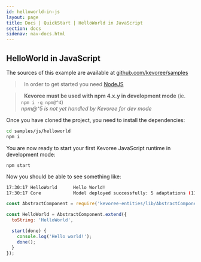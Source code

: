 ```yaml
---
id: helloworld-in-js
layout: page
title: Docs | QuickStart | HelloWorld in JavaScript
section: docs
sidenav: nav-docs.html
---
```

## HelloWorld in JavaScript
The sources of this example are available at [github.com/kevoree/samples](https://github.com/kevoree/samples/tree/master/js/helloworld)

> <i class="fa fa-lightbulb-o"></i>&nbsp;&nbsp;In order to get started you need [NodeJS](https://nodejs.org/en/download/package-manager/)  

> <i class="fa fa-warning"></i>&nbsp;&nbsp;**Kevoree must be used with npm 4.x.y in development mode** (ie. `npm i -g npm@^4`)  
> *npm@^5 is not yet handled by Kevoree for dev mode*  

Once you have cloned the project, you need to install the dependencies:
```sh
cd samples/js/helloworld
npm i
```
You are now ready to start your first Kevoree JavaScript runtime in development mode:
```
npm start
```
Now you should be able to see something like:
```bash
17:30:17 HelloWorld      Hello World!
17:30:17 Core            Model deployed successfully: 5 adaptations (119ms)
```

```js
const AbstractComponent = require('kevoree-entities/lib/AbstractComponent');

const HelloWorld = AbstractComponent.extend({
  toString: 'HelloWorld',

  start(done) {
    console.log('Hello world!');
    done();
  }
});
```
